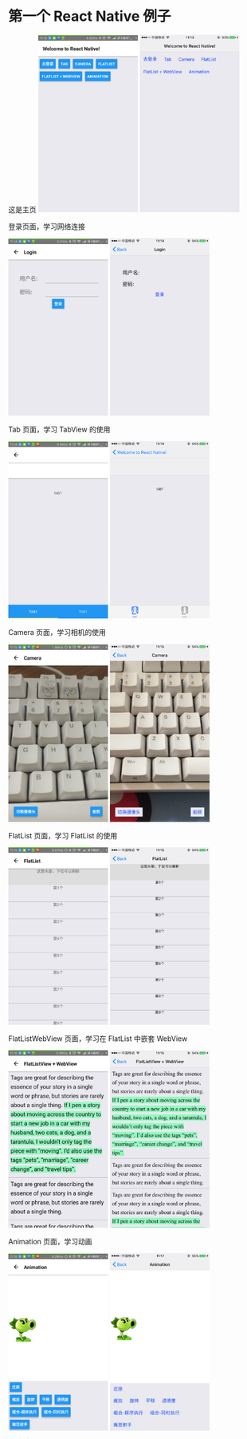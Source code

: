 # 第一个 React Native 例子

这是主页
<img src="https://github.com/Charles1198/ReactNativeExample/blob/master/image/android_main.png" width="200"/>
<img src="https://github.com/Charles1198/ReactNativeExample/blob/master/image/ios_main.PNG" width="200"/>

登录页面，学习网络连接

<img src="https://github.com/Charles1198/ReactNativeExample/blob/master/image/android_login.png" width="200"/>
<img src="https://github.com/Charles1198/ReactNativeExample/blob/master/image/ios_login.PNG" width="200"/>

Tab 页面，学习 TabView 的使用

<img src="https://github.com/Charles1198/ReactNativeExample/blob/master/image/android_tab.png" width="200"/>
<img src="https://github.com/Charles1198/ReactNativeExample/blob/master/image/ios_tab.PNG" width="200"/>

Camera 页面，学习相机的使用

<img src="https://github.com/Charles1198/ReactNativeExample/blob/master/image/android_camera.png" width="200"/>
<img src="https://github.com/Charles1198/ReactNativeExample/blob/master/image/ios_camera.PNG" width="200"/>

FlatList 页面，学习 FlatList 的使用

<img src="https://github.com/Charles1198/ReactNativeExample/blob/master/image/android_flatlist.png" width="200"/>
<img src="https://github.com/Charles1198/ReactNativeExample/blob/master/image/ios_flatlist.PNG" width="200"/>

FlatListWebView 页面，学习在 FlatList 中嵌套 WebView

<img src="https://github.com/Charles1198/ReactNativeExample/blob/master/image/android_flatlist_webview.png" width="200"/>
<img src="https://github.com/Charles1198/ReactNativeExample/blob/master/image/ios_flatlist_webview.PNG" width="200"/>

Animation 页面，学习动画

<img src="https://github.com/Charles1198/ReactNativeExample/blob/master/image/android_animation.png" width="200"/>
<img src="https://github.com/Charles1198/ReactNativeExample/blob/master/image/ios_animation.PNG" width="200"/>

